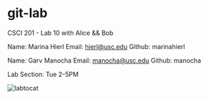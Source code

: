 git-lab
=======

CSCI 201 - Lab 10 with Alice &amp;&amp; Bob

Name: Marina Hierl
Email: hierl@usc.edu
Github: marinahierl

Name: Garv Manocha
Email: manocha@usc.edu
Github: manocha

Lab Section: Tue 2-5PM

![labtocat](http://octodex.github.com/labtocat/)
